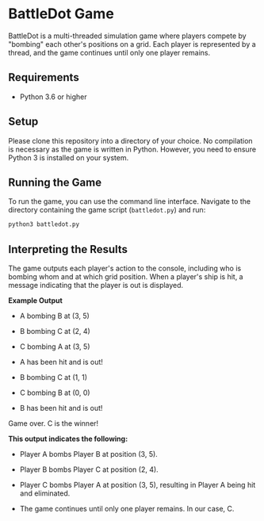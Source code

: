 # BattleDot Game

BattleDot is a multi-threaded simulation game where players compete by "bombing" each other's positions on a grid. Each player is represented by a thread, and the game continues until only one player remains.

## Requirements

- Python 3.6 or higher

## Setup

Please clone this repository into a directory of your choice. No compilation is necessary as the game is written in Python. However, you need to ensure Python 3 is installed on your system.

## Running the Game

To run the game, you can use the command line interface. Navigate to the directory containing the game script (`battledot.py`) and run:

```bash
python3 battledot.py
```

## Interpreting the Results

The game outputs each player's action to the console, including who is bombing whom and at which grid position. When a player's ship is hit, a message indicating that the player is out is displayed.

**Example Output**

- A bombing B at (3, 5)

- B bombing C at (2, 4)

- C bombing A at (3, 5)

- A has been hit and is out!

- B bombing C at (1, 1)

- C bombing B at (0, 0)

- B has been hit and is out!

Game over. C is the winner!

**This output indicates the following:**

- Player A bombs Player B at position (3, 5).

- Player B bombs Player C at position (2, 4).

- Player C bombs Player A at position (3, 5), resulting in Player A being hit and eliminated.

- The game continues until only one player remains. In our case, C.
